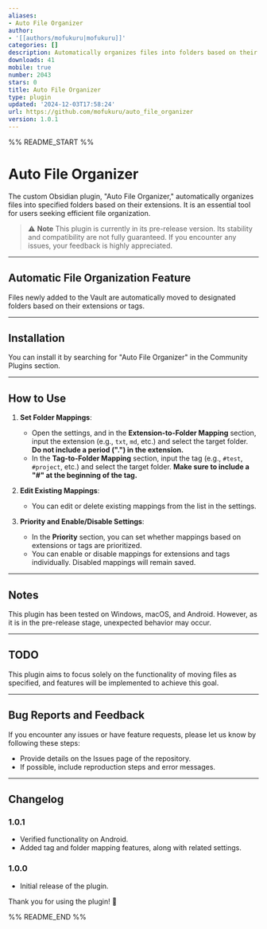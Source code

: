 ```yaml
---
aliases:
- Auto File Organizer
author:
- '[[authors/mofukuru|mofukuru]]'
categories: []
description: Automatically organizes files into folders based on their extensions.
downloads: 41
mobile: true
number: 2043
stars: 0
title: Auto File Organizer
type: plugin
updated: '2024-12-03T17:58:24'
url: https://github.com/mofukuru/auto_file_organizer
version: 1.0.1
---
```


%% README_START %%

# Auto File Organizer

The custom Obsidian plugin, "Auto File Organizer," automatically organizes files into specified folders based on their extensions. It is an essential tool for users seeking efficient file organization.

> ⚠️ **Note**
> This plugin is currently in its pre-release version. Its stability and compatibility are not fully guaranteed. If you encounter any issues, your feedback is highly appreciated.

---

## Automatic File Organization Feature

Files newly added to the Vault are automatically moved to designated folders based on their extensions or tags.

---

## Installation

You can install it by searching for "Auto File Organizer" in the Community Plugins section.

---

## How to Use

1. **Set Folder Mappings**:
   - Open the settings, and in the **Extension-to-Folder Mapping** section, input the extension (e.g., `txt`, `md`, etc.) and select the target folder.
     **Do not include a period (".") in the extension.**
   - In the **Tag-to-Folder Mapping** section, input the tag (e.g., `#test`, `#project`, etc.) and select the target folder.
     **Make sure to include a "#" at the beginning of the tag.**

2. **Edit Existing Mappings**:
   - You can edit or delete existing mappings from the list in the settings.

3. **Priority and Enable/Disable Settings**:
   - In the **Priority** section, you can set whether mappings based on extensions or tags are prioritized.
   - You can enable or disable mappings for extensions and tags individually. Disabled mappings will remain saved.

---

## Notes

This plugin has been tested on Windows, macOS, and Android. However, as it is in the pre-release stage, unexpected behavior may occur.

---

## TODO

This plugin aims to focus solely on the functionality of moving files as specified, and features will be implemented to achieve this goal.

---

## Bug Reports and Feedback

If you encounter any issues or have feature requests, please let us know by following these steps:
- Provide details on the Issues page of the repository.
- If possible, include reproduction steps and error messages.

---

## Changelog

### 1.0.1

- Verified functionality on Android.
- Added tag and folder mapping features, along with related settings.

### 1.0.0

- Initial release of the plugin.

Thank you for using the plugin! 🙌


%% README_END %%